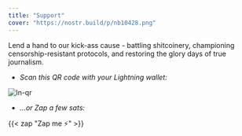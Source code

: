 ```yaml
---
title: "Support"
cover: "https://nostr.build/p/nb10428.png"
---
```


Lend a hand to our kick-ass cause - battling shitcoinery, championing censorship-resistant protocols, and restoring the glory days of true journalism.

* _Scan this QR code with your Lightning wallet:_

![ln-qr](https://nostr.build/p/nb10429.png)

* _...or Zap a few sats:_

{{< zap "Zap me ⚡️" >}}

